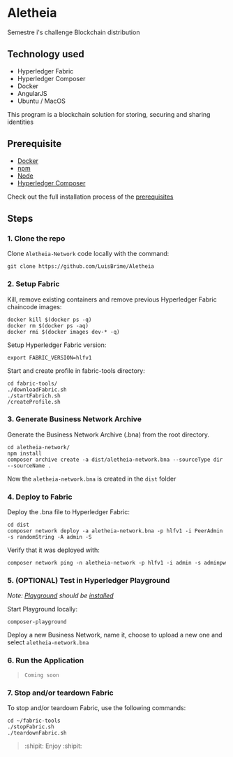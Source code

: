 # Aletheia
Semestre i's challenge Blockchain distribution 

## Technology used
- Hyperledger Fabric
- Hyperledger Composer
- Docker
- AngularJS
- Ubuntu / MacOS

This program is a blockchain solution for storing, securing and sharing identities

## Prerequisite
- [Docker](https://www.docker.com/)
- [npm](https://www.npmjs.com/)
- [Node](https://nodejs.org/en/)
- [Hyperledger Composer](https://hyperledger.github.io/composer/installing/development-tools.html)

Check out the full installation process of the [prerequisites](https://hyperledger.github.io/composer/installing/development-tools.html)

## Steps

### 1. Clone the repo
Clone `Aletheia-Network` code locally with the command:
```
git clone https://github.com/LuisBrime/Aletheia
```

### 2. Setup Fabric
Kill, remove existing containers and remove previous Hyperledger Fabric chaincode images:
```
docker kill $(docker ps -q)
docker rm $(docker ps -aq)
docker rmi $(docker images dev-* -q)
```

Setup Hyperledger Fabric version:
```
export FABRIC_VERSION=hlfv1
```

Start and create profile in fabric-tools directory:
```
cd fabric-tools/
./downloadFabric.sh
./startFabrich.sh
/createProfile.sh
```

### 3. Generate Business Network Archive
Generate the Business Network Archive (.bna) from the root directory.
```
cd aletheia-network/
npm install
composer archive create -a dist/aletheia-network.bna --sourceType dir --sourceName .
```

Now the `aletheia-network.bna` is created in the `dist` folder

### 4. Deploy to Fabric
Deploy the .bna file to Hyperledger Fabric:
```
cd dist
composer network deploy -a aletheia-network.bna -p hlfv1 -i PeerAdmin -s randomString -A admin -S
```

Verify that it was deployed with:
```
composer network ping -n aletheia-network -p hlfv1 -i admin -s adminpw
```

### 5. (OPTIONAL) Test in Hyperledger Playground
*Note: [Playground](https://hyperledger.github.io/composer/tutorials/playground-guide.html) should be [installed](https://hyperledger.github.io/composer/installing/using-playground-locally.html)*

Start Playground locally:
```
composer-playground
```

Deploy a new Business Network, name it, choose to upload a new one and select `aletheia-network.bna`

### 6. Run the Application
>`Coming soon`

### 7. Stop and/or teardown Fabric
To stop and/or teardown Fabric, use the following commands:
```
cd ~/fabric-tools
./stopFabric.sh
./teardownFabric.sh
```

>:shipit:  Enjoy   :shipit: